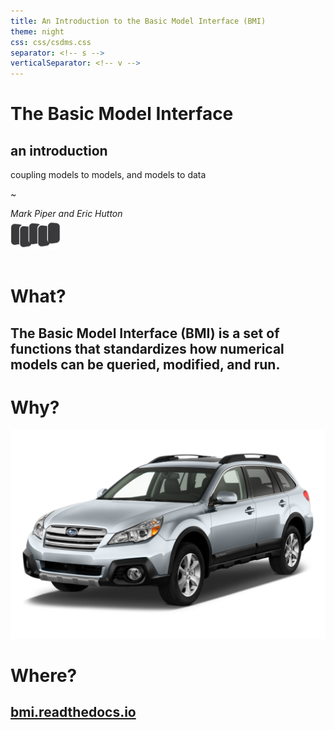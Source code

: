 ```yaml
---
title: An Introduction to the Basic Model Interface (BMI)
theme: night
css: css/csdms.css
separator: <!-- s -->
verticalSeparator: <!-- v -->
---
```


# The Basic Model Interface
## an introduction
coupling models to models, and models to data

~

_Mark Piper and Eric Hutton_  

<a href="https://csdms.colorado.edu">
<img align="center" width="80px" style="margin:-10px 0 20px 0" src="./assets/CSDMS-logo-nocolor.png">
</a>

<!-- s -->

# What?

<!-- v -->

## The Basic Model Interface (BMI) is a set of functions that standardizes how numerical models can be queried, modified, and run.

<!-- s -->

# Why?

<!-- v -->

![Ms. Car!](./assets/subaru.png "2013 Subaru Outback")

<!-- s -->

# Where?

<!-- v -->

## [bmi.readthedocs.io](https://bmi.readthedocs.io)
